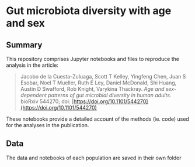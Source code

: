 # Gut microbiota diversity with age and sex
## Summary
This repository comprises Jupyter notebooks and files to reproduce the analysis in the article:

> Jacobo de la Cuesta-Zuluaga, Scott T Kelley, Yingfeng Chen, Juan S Esobar, Noel T Mueller, Ruth E Ley, Daniel McDonald, Shi Huang, Austin D Swafford, Rob Knight, Varykina Thackray. *Age and sex-dependent patterns of gut microbial diversity in human adults.* bioRxiv 544270; doi: [https://doi.org/10.1101/544270](https://doi.org/10.1101/544270) 

These notebooks provide a detailed account of the methods (ie. code) used for the analyses in the publication.

## Data
The data and notebooks of each population are saved in their own folder
